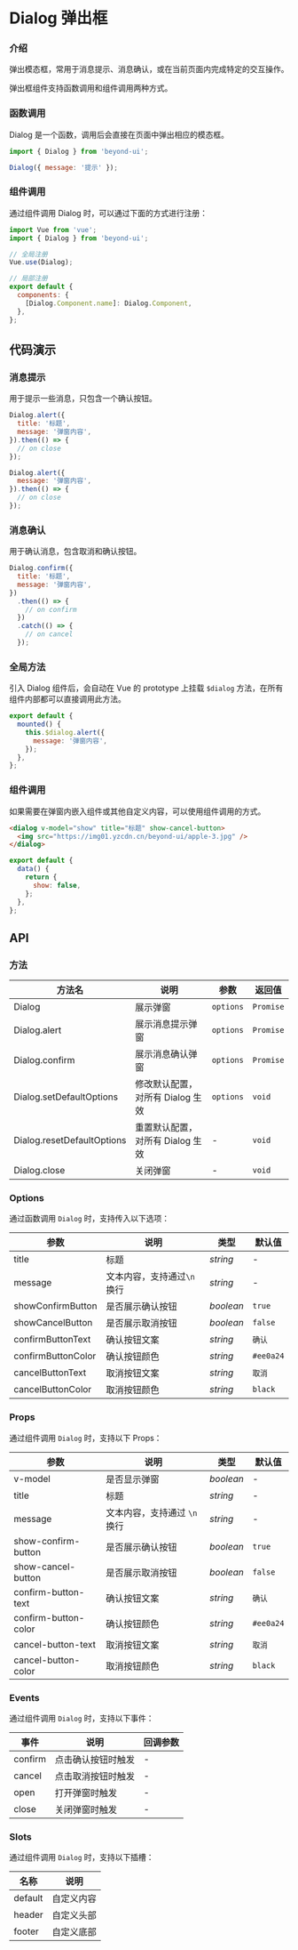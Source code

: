 # Dialog 弹出框

### 介绍

弹出模态框，常用于消息提示、消息确认，或在当前页面内完成特定的交互操作。

弹出框组件支持函数调用和组件调用两种方式。

### 函数调用

Dialog 是一个函数，调用后会直接在页面中弹出相应的模态框。

```js
import { Dialog } from 'beyond-ui';

Dialog({ message: '提示' });
```

### 组件调用

通过组件调用 Dialog 时，可以通过下面的方式进行注册：

```js
import Vue from 'vue';
import { Dialog } from 'beyond-ui';

// 全局注册
Vue.use(Dialog);

// 局部注册
export default {
  components: {
    [Dialog.Component.name]: Dialog.Component,
  },
};
```

## 代码演示

### 消息提示

用于提示一些消息，只包含一个确认按钮。

```js
Dialog.alert({
  title: '标题',
  message: '弹窗内容',
}).then(() => {
  // on close
});

Dialog.alert({
  message: '弹窗内容',
}).then(() => {
  // on close
});
```

### 消息确认

用于确认消息，包含取消和确认按钮。

```js
Dialog.confirm({
  title: '标题',
  message: '弹窗内容',
})
  .then(() => {
    // on confirm
  })
  .catch(() => {
    // on cancel
  });
```

### 全局方法

引入 Dialog 组件后，会自动在 Vue 的 prototype 上挂载 `$dialog` 方法，在所有组件内部都可以直接调用此方法。

```js
export default {
  mounted() {
    this.$dialog.alert({
      message: '弹窗内容',
    });
  },
};
```

### 组件调用

如果需要在弹窗内嵌入组件或其他自定义内容，可以使用组件调用的方式。

```html
<dialog v-model="show" title="标题" show-cancel-button>
  <img src="https://img01.yzcdn.cn/beyond-ui/apple-3.jpg" />
</dialog>
```

```js
export default {
  data() {
    return {
      show: false,
    };
  },
};
```

## API

### 方法

| 方法名                     | 说明                             | 参数      | 返回值    |
| -------------------------- | -------------------------------- | --------- | --------- |
| Dialog                     | 展示弹窗                         | `options` | `Promise` |
| Dialog.alert               | 展示消息提示弹窗                 | `options` | `Promise` |
| Dialog.confirm             | 展示消息确认弹窗                 | `options` | `Promise` |
| Dialog.setDefaultOptions   | 修改默认配置，对所有 Dialog 生效 | `options` | `void`    |
| Dialog.resetDefaultOptions | 重置默认配置，对所有 Dialog 生效 | -         | `void`    |
| Dialog.close               | 关闭弹窗                         | -         | `void`    |

### Options

通过函数调用 `Dialog` 时，支持传入以下选项：

| 参数               | 说明                       | 类型      | 默认值    |
| ------------------ | -------------------------- | --------- | --------- |
| title              | 标题                       | _string_  | -         |
| message            | 文本内容，支持通过`\n`换行 | _string_  | -         |
| showConfirmButton  | 是否展示确认按钮           | _boolean_ | `true`    |
| showCancelButton   | 是否展示取消按钮           | _boolean_ | `false`   |
| confirmButtonText  | 确认按钮文案               | _string_  | `确认`    |
| confirmButtonColor | 确认按钮颜色               | _string_  | `#ee0a24` |
| cancelButtonText   | 取消按钮文案               | _string_  | `取消`    |
| cancelButtonColor  | 取消按钮颜色               | _string_  | `black`   |

### Props

通过组件调用 `Dialog` 时，支持以下 Props：

| 参数                 | 说明                         | 类型      | 默认值    |
| -------------------- | ---------------------------- | --------- | --------- |
| v-model              | 是否显示弹窗                 | _boolean_ | -         |
| title                | 标题                         | _string_  | -         |
| message              | 文本内容，支持通过 `\n` 换行 | _string_  | -         |
| show-confirm-button  | 是否展示确认按钮             | _boolean_ | `true`    |
| show-cancel-button   | 是否展示取消按钮             | _boolean_ | `false`   |
| confirm-button-text  | 确认按钮文案                 | _string_  | `确认`    |
| confirm-button-color | 确认按钮颜色                 | _string_  | `#ee0a24` |
| cancel-button-text   | 取消按钮文案                 | _string_  | `取消`    |
| cancel-button-color  | 取消按钮颜色                 | _string_  | `black`   |

### Events

通过组件调用 `Dialog` 时，支持以下事件：

| 事件    | 说明               | 回调参数 |
| ------- | ------------------ | -------- |
| confirm | 点击确认按钮时触发 | -        |
| cancel  | 点击取消按钮时触发 | -        |
| open    | 打开弹窗时触发     | -        |
| close   | 关闭弹窗时触发     | -        |

### Slots

通过组件调用 `Dialog` 时，支持以下插槽：

| 名称    | 说明       |
| ------- | ---------- |
| default | 自定义内容 |
| header  | 自定义头部 |
| footer  | 自定义底部 |
